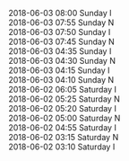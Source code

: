 2018-06-03 08:00 Sunday  I  
2018-06-03 07:55 Sunday  N  
2018-06-03 07:50 Sunday  I  
2018-06-03 07:45 Sunday  N  
2018-06-03 04:35 Sunday  I  
2018-06-03 04:30 Sunday  N  
2018-06-03 04:15 Sunday  I  
2018-06-03 04:10 Sunday  N  
2018-06-02 06:05 Saturday  I  
2018-06-02 05:25 Saturday  N  
2018-06-02 05:20 Saturday  I  
2018-06-02 05:00 Saturday  N  
2018-06-02 04:55 Saturday  I  
2018-06-02 03:15 Saturday  N  
2018-06-02 03:10 Saturday  I  
